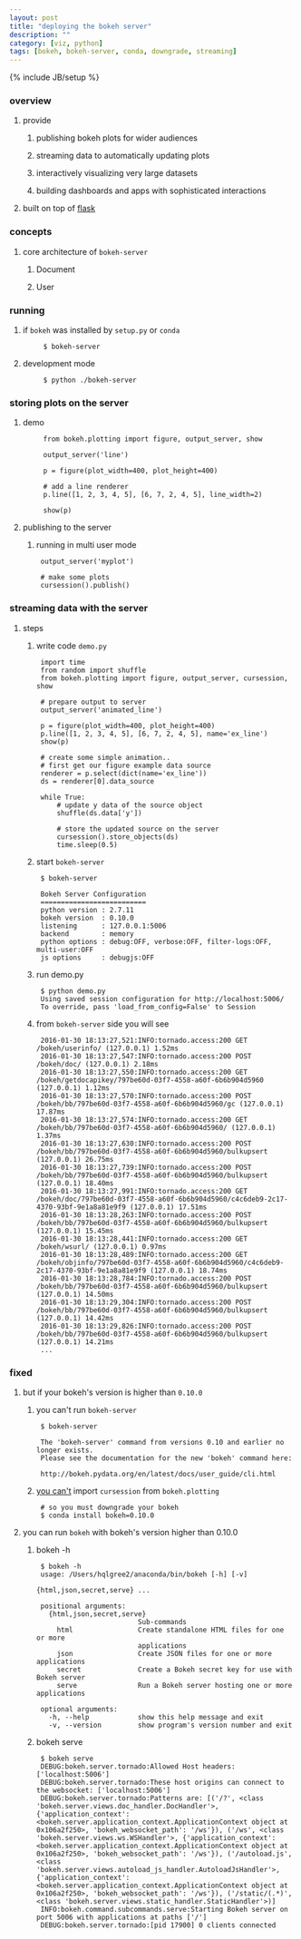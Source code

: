 ```yaml
---
layout: post
title: "deploying the bokeh server"
description: ""
category: [viz, python]
tags: [bokeh, bokeh-server, conda, downgrade, streaming]
---
```

{% include JB/setup %}


### overview

1. provide

    1. publishing bokeh plots for wider audiences

    1. streaming data to automatically updating plots

    1. interactively visualizing very large datasets

    1. building dashboards and apps with sophisticated interactions

1. built on top of [flask](http://flask.pocoo.org/)

### concepts

1. core architecture of `bokeh-server`

    1. Document

    1. User

### running

1. if `bokeh` was installed by `setup.py` or `conda`

            $ bokeh-server

1. development mode

            $ python ./bokeh-server

### storing plots on the server

1. demo

            from bokeh.plotting import figure, output_server, show

            output_server('line')

            p = figure(plot_width=400, plot_height=400)

            # add a line renderer
            p.line([1, 2, 3, 4, 5], [6, 7, 2, 4, 5], line_width=2)

            show(p)

1. publishing to the server

    1. running in multi user mode

            output_server('myplot')

            # make some plots
            cursession().publish()

### streaming data with the server

1. steps

    1. write code `demo.py`

            import time
            from random import shuffle
            from bokeh.plotting import figure, output_server, cursession, show

            # prepare output to server
            output_server('animated_line')

            p = figure(plot_width=400, plot_height=400)
            p.line([1, 2, 3, 4, 5], [6, 7, 2, 4, 5], name='ex_line')
            show(p)

            # create some simple animation..
            # first get our figure example data source
            renderer = p.select(dict(name='ex_line'))
            ds = renderer[0].data_source

            while True:
                # update y data of the source object
                shuffle(ds.data['y'])

                # store the updated source on the server
                cursession().store_objects(ds)
                time.sleep(0.5)

    1. start `bokeh-server`

            $ bokeh-server

            Bokeh Server Configuration
            ==========================
            python version : 2.7.11
            bokeh version  : 0.10.0
            listening      : 127.0.0.1:5006
            backend        : memory
            python options : debug:OFF, verbose:OFF, filter-logs:OFF, multi-user:OFF
            js options     : debugjs:OFF

    1. run demo.py

            $ python demo.py
            Using saved session configuration for http://localhost:5006/
            To override, pass 'load_from_config=False' to Session

    1. from `bokeh-server` side you will see

            2016-01-30 18:13:27,521:INFO:tornado.access:200 GET /bokeh/userinfo/ (127.0.0.1) 1.52ms
            2016-01-30 18:13:27,547:INFO:tornado.access:200 POST /bokeh/doc/ (127.0.0.1) 2.18ms
            2016-01-30 18:13:27,550:INFO:tornado.access:200 GET /bokeh/getdocapikey/797be60d-03f7-4558-a60f-6b6b904d5960 (127.0.0.1) 1.12ms
            2016-01-30 18:13:27,570:INFO:tornado.access:200 POST /bokeh/bb/797be60d-03f7-4558-a60f-6b6b904d5960/gc (127.0.0.1) 17.87ms
            2016-01-30 18:13:27,574:INFO:tornado.access:200 GET /bokeh/bb/797be60d-03f7-4558-a60f-6b6b904d5960/ (127.0.0.1) 1.37ms
            2016-01-30 18:13:27,630:INFO:tornado.access:200 POST /bokeh/bb/797be60d-03f7-4558-a60f-6b6b904d5960/bulkupsert (127.0.0.1) 26.75ms
            2016-01-30 18:13:27,739:INFO:tornado.access:200 POST /bokeh/bb/797be60d-03f7-4558-a60f-6b6b904d5960/bulkupsert (127.0.0.1) 18.40ms
            2016-01-30 18:13:27,991:INFO:tornado.access:200 GET /bokeh/doc/797be60d-03f7-4558-a60f-6b6b904d5960/c4c6deb9-2c17-4370-93bf-9e1a8a81e9f9 (127.0.0.1) 17.51ms
            2016-01-30 18:13:28,263:INFO:tornado.access:200 POST /bokeh/bb/797be60d-03f7-4558-a60f-6b6b904d5960/bulkupsert (127.0.0.1) 15.45ms
            2016-01-30 18:13:28,441:INFO:tornado.access:200 GET /bokeh/wsurl/ (127.0.0.1) 0.97ms
            2016-01-30 18:13:28,489:INFO:tornado.access:200 GET /bokeh/objinfo/797be60d-03f7-4558-a60f-6b6b904d5960/c4c6deb9-2c17-4370-93bf-9e1a8a81e9f9 (127.0.0.1) 18.74ms
            2016-01-30 18:13:28,784:INFO:tornado.access:200 POST /bokeh/bb/797be60d-03f7-4558-a60f-6b6b904d5960/bulkupsert (127.0.0.1) 14.50ms
            2016-01-30 18:13:29,304:INFO:tornado.access:200 POST /bokeh/bb/797be60d-03f7-4558-a60f-6b6b904d5960/bulkupsert (127.0.0.1) 14.42ms
            2016-01-30 18:13:29,826:INFO:tornado.access:200 POST /bokeh/bb/797be60d-03f7-4558-a60f-6b6b904d5960/bulkupsert (127.0.0.1) 14.21ms
            ...

### fixed

1. but if your bokeh's version is higher than `0.10.0`

    1. you can't run `bokeh-server`

            $ bokeh-server

            The 'bokeh-server' command from versions 0.10 and earlier no longer exists.
            Please see the documentation for the new 'bokeh' command here:

            http://bokeh.pydata.org/en/latest/docs/user_guide/cli.html

    1. [you can't](https://github.com/vitruvianscience/OpenDeep/issues/23) import `cursession` from `bokeh.plotting`

            # so you must downgrade your bokeh
            $ conda install bokeh=0.10.0

1. you can run `bokeh` with bokeh's version higher than 0.10.0

    1. bokeh -h

            $ bokeh -h
            usage: /Users/hqlgree2/anaconda/bin/bokeh [-h] [-v]
                                                      {html,json,secret,serve} ...

            positional arguments:
              {html,json,secret,serve}
                                    Sub-commands
                html                Create standalone HTML files for one or more
                                    applications
                json                Create JSON files for one or more applications
                secret              Create a Bokeh secret key for use with Bokeh server
                serve               Run a Bokeh server hosting one or more applications

            optional arguments:
              -h, --help            show this help message and exit
              -v, --version         show program's version number and exit

    1. bokeh serve

            $ bokeh serve
            DEBUG:bokeh.server.tornado:Allowed Host headers: ['localhost:5006']
            DEBUG:bokeh.server.tornado:These host origins can connect to the websocket: ['localhost:5006']
            DEBUG:bokeh.server.tornado:Patterns are: [('/?', <class 'bokeh.server.views.doc_handler.DocHandler'>, {'application_context': <bokeh.server.application_context.ApplicationContext object at 0x106a2f250>, 'bokeh_websocket_path': '/ws'}), ('/ws', <class 'bokeh.server.views.ws.WSHandler'>, {'application_context': <bokeh.server.application_context.ApplicationContext object at 0x106a2f250>, 'bokeh_websocket_path': '/ws'}), ('/autoload.js', <class 'bokeh.server.views.autoload_js_handler.AutoloadJsHandler'>, {'application_context': <bokeh.server.application_context.ApplicationContext object at 0x106a2f250>, 'bokeh_websocket_path': '/ws'}), ('/static/(.*)', <class 'bokeh.server.views.static_handler.StaticHandler'>)]
            INFO:bokeh.command.subcommands.serve:Starting Bokeh server on port 5006 with applications at paths ['/']
            DEBUG:bokeh.server.tornado:[pid 17900] 0 clients connected
